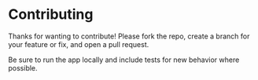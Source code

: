 # Contributing

Thanks for wanting to contribute! Please fork the repo, create a branch for your feature or fix, and open a pull request.

Be sure to run the app locally and include tests for new behavior where possible.
